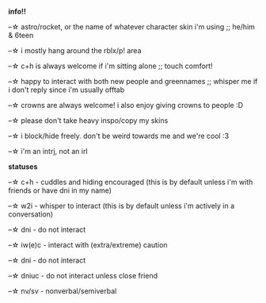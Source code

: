**info!!**

–☆ astro/rocket, or the name of whatever character skin i'm using ;; he/him & 6teen

–☆ i mostly hang around the rblx/p! area

–☆ c+h is always welcome if i'm sitting alone ;; touch comfort! 

–☆ happy to interact with both new people and greennames ;; whisper me if i don't reply since i'm usually offtab

–☆ crowns are always welcome! i also enjoy giving crowns to people :D

–☆ please don't take heavy inspo/copy my skins

–☆ i block/hide freely. don't be weird towards me and we're cool :3

–☆ i'm an intrj, not an irl

**statuses**

–☆ c+h - cuddles and hiding encouraged (this is by default unless i'm with friends or have dni in my name)

–☆ w2i - whisper to interact (this is by default unless i'm actively in a conversation)

–☆ dni - do not interact

–☆ iw(e)c - interact with (extra/extreme) caution

–☆ dni - do not interact 

–☆ dniuc - do not interact unless close friend

–☆ nv/sv - nonverbal/semiverbal
